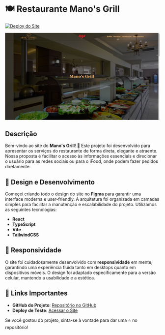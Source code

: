# 🍽️ Restaurante Mano's Grill

[![Deploy do Site](https://img.shields.io/badge/🚀-Acessar%20o%20Site-green)](https://lnkd.in/dZcpvUrB)

![Imagem do Projeto](src/assets/manosgrill1.png)

## Descrição

Bem-vindo ao site do **Mano's Grill**! 🍴 Este projeto foi desenvolvido para apresentar os serviços do restaurante de forma direta, elegante e atraente. Nossa proposta é facilitar o acesso às informações essenciais e direcionar o usuário para as redes sociais ou para o iFood, onde podem fazer pedidos diretamente.

## 🎨 Design e Desenvolvimento

Começei criando todo o design do site no **Figma** para garantir uma interface moderna e user-friendly. A arquitetura foi organizada em camadas simples para facilitar a manutenção e escalabilidade do projeto. Utilizamos as seguintes tecnologias:

- **React**
- **TypeScript**
- **Vite**
- **TailwindCSS**

## 📱 Responsividade

O site foi cuidadosamente desenvolvido com **responsividade** em mente, garantindo uma experiência fluida tanto em desktops quanto em dispositivos móveis. O design foi adaptado especificamente para a versão celular, mantendo a usabilidade e a estética.

## 🔗 Links Importantes

- **GitHub do Projeto**: [Repositório no GitHub](https://lnkd.in/dgJqz2nv)
- **Deploy de Teste**: [Acessar o Site](https://lnkd.in/dZcpvUrB)

Se você gostou do projeto, sinta-se à vontade para dar uma ⭐ no repositório!

